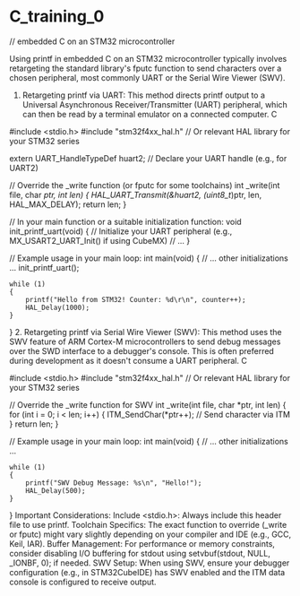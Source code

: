 # C_training_0

// embedded C on an STM32 microcontroller

Using printf in embedded C on an STM32 microcontroller typically involves retargeting the standard library's fputc function to send characters over a chosen peripheral, most commonly UART or the Serial Wire Viewer (SWV).
1. Retargeting printf via UART:
This method directs printf output to a Universal Asynchronous Receiver/Transmitter (UART) peripheral, which can then be read by a terminal emulator on a connected computer.
C

#include <stdio.h>
#include "stm32f4xx_hal.h" // Or relevant HAL library for your STM32 series

extern UART_HandleTypeDef huart2; // Declare your UART handle (e.g., for UART2)

// Override the _write function (or fputc for some toolchains)
int _write(int file, char *ptr, int len)
{
    HAL_UART_Transmit(&huart2, (uint8_t*)ptr, len, HAL_MAX_DELAY);
    return len;
}

// In your main function or a suitable initialization function:
void init_printf_uart(void)
{
    // Initialize your UART peripheral (e.g., MX_USART2_UART_Init() if using CubeMX)
    // ...
}

// Example usage in your main loop:
int main(void)
{
    // ... other initializations ...
    init_printf_uart();

    while (1)
    {
        printf("Hello from STM32! Counter: %d\r\n", counter++);
        HAL_Delay(1000);
    }
}
2. Retargeting printf via Serial Wire Viewer (SWV):
This method uses the SWV feature of ARM Cortex-M microcontrollers to send debug messages over the SWD interface to a debugger's console. This is often preferred during development as it doesn't consume a UART peripheral.
C

#include <stdio.h>
#include "stm32f4xx_hal.h" // Or relevant HAL library for your STM32 series

// Override the _write function for SWV
int _write(int file, char *ptr, int len)
{
    for (int i = 0; i < len; i++)
    {
        ITM_SendChar(*ptr++); // Send character via ITM
    }
    return len;
}

// Example usage in your main loop:
int main(void)
{
    // ... other initializations ...

    while (1)
    {
        printf("SWV Debug Message: %s\n", "Hello!");
        HAL_Delay(500);
    }
}
Important Considerations:
Include <stdio.h>: Always include this header file to use printf.
Toolchain Specifics: The exact function to override (_write or fputc) might vary slightly depending on your compiler and IDE (e.g., GCC, Keil, IAR).
Buffer Management: For performance or memory constraints, consider disabling I/O buffering for stdout using setvbuf(stdout, NULL, _IONBF, 0); if needed.
SWV Setup: When using SWV, ensure your debugger configuration (e.g., in STM32CubeIDE) has SWV enabled and the ITM data console is configured to receive output.
